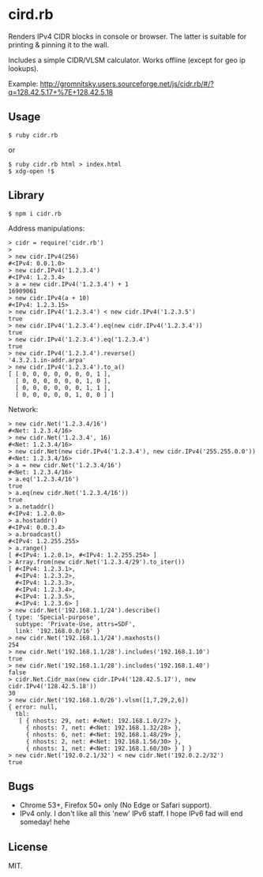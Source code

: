 # cird.rb

Renders IPv4 CIDR blocks in console or browser. The latter is suitable
for printing & pinning it to the wall.

Includes a simple CIDR/VLSM calculator. Works offline (except for geo
ip lookups).

Example: http://gromnitsky.users.sourceforge.net/js/cidr.rb/#/?q=128.42.5.17+%7E+128.42.5.18

## Usage

~~~
$ ruby cidr.rb
~~~
or

~~~
$ ruby cidr.rb html > index.html
$ xdg-open !$
~~~

## Library

	$ npm i cidr.rb

Address manipulations:

~~~
> cidr = require('cidr.rb')
>
> new cidr.IPv4(256)
#<IPv4: 0.0.1.0>
> new cidr.IPv4('1.2.3.4')
#<IPv4: 1.2.3.4>
> a = new cidr.IPv4('1.2.3.4') + 1
16909061
> new cidr.IPv4(a + 10)
#<IPv4: 1.2.3.15>
> new cidr.IPv4('1.2.3.4') < new cidr.IPv4('1.2.3.5')
true
> new cidr.IPv4('1.2.3.4').eq(new cidr.IPv4('1.2.3.4'))
true
> new cidr.IPv4('1.2.3.4').eq('1.2.3.4')
true
> new cidr.IPv4('1.2.3.4').reverse()
'4.3.2.1.in-addr.arpa'
> new cidr.IPv4('1.2.3.4').to_a()
[ [ 0, 0, 0, 0, 0, 0, 0, 1 ],
  [ 0, 0, 0, 0, 0, 0, 1, 0 ],
  [ 0, 0, 0, 0, 0, 0, 1, 1 ],
  [ 0, 0, 0, 0, 0, 1, 0, 0 ] ]
~~~

Network:

~~~
> new cidr.Net('1.2.3.4/16')
#<Net: 1.2.3.4/16>
> new cidr.Net('1.2.3.4', 16)
#<Net: 1.2.3.4/16>
> new cidr.Net(new cidr.IPv4('1.2.3.4'), new cidr.IPv4('255.255.0.0'))
#<Net: 1.2.3.4/16>
> a = new cidr.Net('1.2.3.4/16')
#<Net: 1.2.3.4/16>
> a.eq('1.2.3.4/16')
true
> a.eq(new cidr.Net('1.2.3.4/16'))
true
> a.netaddr()
#<IPv4: 1.2.0.0>
> a.hostaddr()
#<IPv4: 0.0.3.4>
> a.broadcast()
#<IPv4: 1.2.255.255>
> a.range()
[ #<IPv4: 1.2.0.1>, #<IPv4: 1.2.255.254> ]
> Array.from(new cidr.Net('1.2.3.4/29').to_iter())
[ #<IPv4: 1.2.3.1>,
  #<IPv4: 1.2.3.2>,
  #<IPv4: 1.2.3.3>,
  #<IPv4: 1.2.3.4>,
  #<IPv4: 1.2.3.5>,
  #<IPv4: 1.2.3.6> ]
> new cidr.Net('192.168.1.1/24').describe()
{ type: 'Special-purpose',
  subtype: 'Private-Use, attrs=SDF',
  link: '192.168.0.0/16' }
> new cidr.Net('192.168.1.1/24').maxhosts()
254
> new cidr.Net('192.168.1.1/28').includes('192.168.1.10')
true
> new cidr.Net('192.168.1.1/28').includes('192.168.1.40')
false
> cidr.Net.Cidr_max(new cidr.IPv4('128.42.5.17'), new cidr.IPv4('128.42.5.18'))
30
> new cidr.Net('192.168.1.0/26').vlsm([1,7,29,2,6])
{ error: null,
  tbl:
   [ { nhosts: 29, net: #<Net: 192.168.1.0/27> },
     { nhosts: 7, net: #<Net: 192.168.1.32/28> },
     { nhosts: 6, net: #<Net: 192.168.1.48/29> },
     { nhosts: 2, net: #<Net: 192.168.1.56/30> },
     { nhosts: 1, net: #<Net: 192.168.1.60/30> } ] }
> new cidr.Net('192.0.2.1/32') < new cidr.Net('192.0.2.2/32')
true
~~~

## Bugs

* Chrome 53+, Firefox 50+ only (No Edge or Safari support).
* IPv4 only. I don't like all this 'new' IPv6 staff. I hope IPv6 fad
  will end someday! hehe

## License

MIT.
